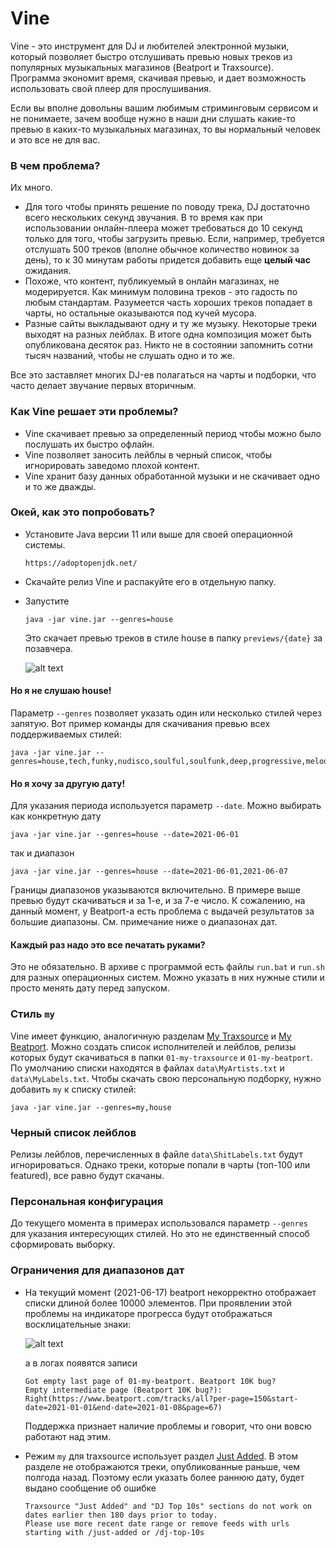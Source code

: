 
# Vine
Vine - это инструмент для DJ и любителей электронной музыки, который позволяет быстро отслушивать
превью новых треков из популярных музыкальных магазинов (Beatport и Traxsource). Программа экономит
время, скачивая превью, и дает возможность использовать свой плеер для прослушивания.

Если вы вполне довольны вашим любимым стриминговым сервисом и не понимаете, зачем вообще нужно в 
наши дни слушать какие-то превью в каких-то музыкальных магазинах, то вы нормальный человек и это 
все не для вас.

### В чем проблема?
Их много.
- Для того чтобы принять решение по поводу трека, DJ достаточно всего нескольких секунд звучания.
  В то время как при использовании онлайн-плеера может требоваться до 10 секунд
  только для того, чтобы загрузить превью. Если, например, требуется отслушать 500 треков (вполне
  обычное количество новинок за день), то к 30 минутам работы придется добавить еще **целый час**
  ожидания.
- Похоже, что контент, публикуемый в онлайн магазинах, не модерируется. Как минимум половина треков -
  это гадость по любым стандартам. Разумеется часть хороших треков попадает в чарты, но остальные
  оказываются под кучей мусора.
- Разные сайты выкладывают одну и ту же музыку. Некоторые треки выходят на разных лейблах.
  В итоге одна композиция может быть опубликована десяток раз. Никто не в состоянии запомнить сотни тысяч
  названий, чтобы не слушать одно и то же.

Все это заставляет многих DJ-ев полагаться на чарты и подборки, что часто делает звучание первых
вторичным.

### Как Vine решает эти проблемы?
- Vine скачивает превью за определенный период чтобы можно было послушать их быстро офлайн.
- Vine позволяет заносить лейблы в черный список, чтобы игнорировать заведомо плохой контент.
- Vine хранит базу данных обработанной музыки и не скачивает одно и то же дважды.

### Окей, как это попробовать?
- Установите Java версии 11 или выше для своей операционной системы.
  ```
  https://adoptopenjdk.net/
  ```
- Скачайте релиз Vine и распакуйте его в отдельную папку.
- Запустите
  ```
  java -jar vine.jar --genres=house
  ```
  Это скачает превью треков в стиле house в папку `previews/{date}` за позавчера.

  ![alt text](https://github.com/mikrasilnikov/PreviewsDownloader2/blob/main/img/get-house.gif "Downloading house")

#### Но я не слушаю house!
Параметр `--genres` позволяет указать один или несколько стилей через запятую. Вот пример
команды для скачивания превью всех поддерживаемых стилей:
```
java -jar vine.jar --genres=house,tech,funky,nudisco,soulful,soulfunk,deep,progressive,melodic,afro,techno,lounge,minimal,dnb
```

#### Но я хочу за другую дату!
Для указания периода используется параметр `--date`.
Можно выбирать как конкретную дату
  ```
  java -jar vine.jar --genres=house --date=2021-06-01
  ```
так и диапазон
  ```
  java -jar vine.jar --genres=house --date=2021-06-01,2021-06-07
  ```

Границы диапазонов указываются включительно.
В примере выше превью будут скачиваться и за 1-е, и за 7-е число.
К сожалению, на данный момент, у Beatport-а есть проблема с выдачей результатов за большие диапазоны.
См. примечание ниже о диапазонах дат.

#### Каждый раз надо это все печатать руками?
Это не обязательно. В архиве с программой есть файлы `run.bat` и `run.sh` для разных операционных систем.
Можно указать в них нужные стили и просто менять дату перед запуском.

### Стиль `my`
Vine имеет функцию, аналогичную разделам  [My Traxsource](https://www.traxsource.com/my-traxsource/my-tracks) и
[My Beatport](https://www.beatport.com/my-beatport). Можно создать список исполнителей и лейблов, релизы которых
будут скачиваться в папки `01-my-traxsource` и `01-my-beatport`. По умолчанию списки находятся в файлах 
`data\MyArtists.txt` и `data\MyLabels.txt`. Чтобы скачать свою персональную подборку, нужно добавить `my` к списку стилей:

```
java -jar vine.jar --genres=my,house
```

### Черный список лейблов
Релизы лейблов, перечисленных в файле `data\ShitLabels.txt` будут игнорироваться. Однако треки, которые попали в чарты 
(топ-100 или featured), все равно будут скачаны.

### Персональная конфигурация
До текущего момента в примерах использовался параметр `--genres` для указания интересующих стилей. Но это не 
единственный способ сформировать выборку. 


### Ограничения для диапазонов дат

- На текущий момент (2021-06-17) beatport некорректно отображает списки длиной более 10000 элементов. При проявлении
  этой проблемы на индикаторе прогресса будут отображаться восклицательные знаки:
  

  ![alt text](https://github.com/mikrasilnikov/PreviewsDownloader2/blob/main/img/beatport-10k.png "beatport 10k bug")
  
  а в логах появятся записи

  ```
  Got empty last page of 01-my-beatport. Beatport 10K bug?
  Empty intermediate page (Beatport 10K bug?): Right(https://www.beatport.com/tracks/all?per-page=150&start-date=2021-01-01&end-date=2021-01-08&page=67)
  ```
  Поддержка признает наличие проблемы и говорит, что они вовсю работают над этим.
  
- Режим `my` для traxsource использует раздел [Just Added](https://www.traxsource.com/just-added?cn=tracks&ipp=100). 
  В этом разделе не отображаются треки, опубликованные раньше, чем полгода назад. Поэтому если указать более раннюю дату,
  будет выдано сообщение об ошибке
  ```
  Traxsource "Just Added" and "DJ Top 10s" sections do not work on dates earlier then 180 days prior to today.
  Please use more recent date range or remove feeds with urls starting with /just-added or /dj-top-10s
  ```